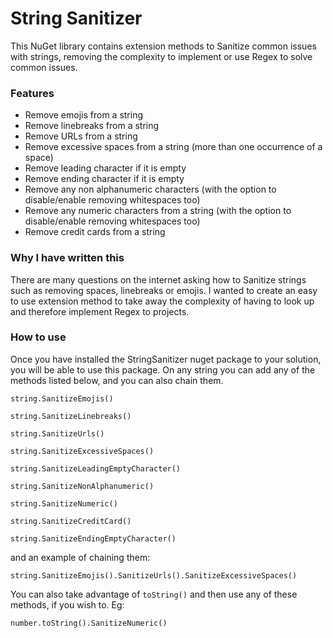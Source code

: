 # String Sanitizer

This NuGet library contains extension methods to Sanitize common issues with strings, removing the complexity to implement or use Regex to solve common issues.

### Features

* Remove emojis from a string
* Remove linebreaks from a string
* Remove URLs from a string
* Remove excessive spaces from a string (more than one occurrence of a space)
* Remove leading character if it is empty
* Remove ending character if it is empty
* Remove any non alphanumeric characters (with the option to disable/enable removing whitespaces too)
* Remove any numeric characters from a string (with the option to disable/enable removing whitespaces too)
* Remove credit cards from a string

### Why I have written this

There are many questions on the internet asking how to Sanitize strings such as removing spaces, linebreaks or emojis. I wanted to create an easy to use extension method to take away the complexity of having to look up and therefore implement Regex to projects.

### How to use

Once you have installed the StringSanitizer nuget package to your solution, you will be able to use this package. On any string you can add any of the methods listed below, and you can also chain them.

`string.SanitizeEmojis()`

`string.SanitizeLinebreaks()`

`string.SanitizeUrls()`

`string.SanitizeExcessiveSpaces()`

`string.SanitizeLeadingEmptyCharacter()`

`string.SanitizeNonAlphanumeric()`

`string.SanitizeNumeric()`

`string.SanitizeCreditCard()`

`string.SanitizeEndingEmptyCharacter()`

and an example of chaining them:

`string.SanitizeEmojis().SanitizeUrls().SanitizeExcessiveSpaces()`

You can also take advantage of `toString()` and then use any of these methods, if you wish to. Eg:

`number.toString().SanitizeNumeric()`